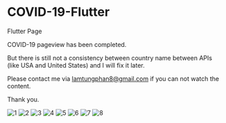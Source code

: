 # COVID-19-Flutter
Flutter Page

COVID-19 pageview has been completed. 

But there is still not a consistency between country name between APIs (like USA and United States) and I will fix it later. 

Please contact me via lamtungphan8@gmail.com if you can not watch the content. 

Thank you. 

![1](covid_19_dashboard/testScreen/Screenshot_1597586071.png) 
![2](covid_19_dashboard/testScreen/Screenshot_1597586096.png)
![3](covid_19_dashboard/testScreen/Screenshot_1597586453.png)
![4](covid_19_dashboard/testScreen/Screenshot_1597586476.png)
![5](covid_19_dashboard/testScreen/Screenshot_1597586494.png)
![6](covid_19_dashboard/testScreen/Screenshot_1597586505.png)
![7](covid_19_dashboard/testScreen/Screenshot_1597586519.png)
![8](covid_19_dashboard/testScreen/Screenshot_1597586524.png)
